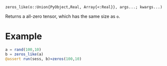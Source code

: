 ```
zeros_like(o::Union{PyObject,Real, Array{<:Real}}, args...; kwargs...)
```

Returns a all-zero tensor, which has the same size as `o`.

# Example

```julia
a = rand(100,10)
b = zeros_like(a)
@assert run(sess, b)≈zeros(100,10)
```
